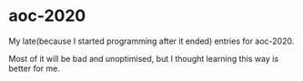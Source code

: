 # aoc-2020
My late(because I started programming after it ended) entries for aoc-2020.

Most of it will be bad and unoptimised, but I thought learning this way is better for me.
